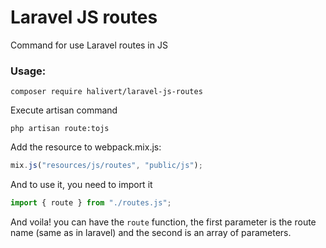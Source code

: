# Laravel JS routes

Command for use Laravel routes in JS

### Usage:

```shell
composer require halivert/laravel-js-routes
```

Execute artisan command

```shell
php artisan route:tojs
```

Add the resource to webpack.mix.js:

```js
mix.js("resources/js/routes", "public/js");
```

And to use it, you need to import it

```js
import { route } from "./routes.js";
```

And voila! you can have the `route` function, the first parameter is the route
name (same as in laravel) and the second is an array of parameters.
